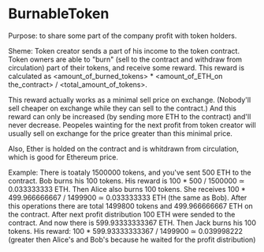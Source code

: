 # BurnableToken

Purpose: to share some part of the company profit with token holders.

Sheme:
Token creator sends a part of his income to the token contract.
Token owners are able to "burn" (sell to the contract and withdraw from circulation) part of their tokens, and receive some reward. This reward is calculated as <amount_of_burned_tokens> * <amount_of_ETH_on the_contract> / <total_amount_of_tokens>.

This reward actually works as a minimal sell price on exchange. (Nobody'll sell cheaper on exchange while they can sell to the contract.)
And this reward can only be increased (by sending more ETH to the contract) and'll never decrease. Peopeles wainting for the next profit from token creator will usually sell on exchange for the price greater than this minimal price.

Also, Ether is holded on the contract and is whitdrawn from circulation, which is good for Ethereum price.

Example:
There is toataly 1500000 tokens, and you've sent 500 ETH to the contract.
Bob burns his 100 tokens. His reward is 100 * 500 / 1500000 ≃ 0.033333333 ETH.
Then Alice also burns 100 tokens. She receives 100 * 499.966666667 / 1499900 ≃ 0.033333333 ETH (the same as Bob).
After this operations there are total 1499800 tokens and 499.966666667 ETH on the contract.
After next profit distribution 100 ETH were sended to the contract. And now there is 599.93333333367 ETH.
Then Jack burns his 100 tokens. His reward: 100 * 599.93333333367 / 1499900 ≃ 0.039998222 (greater then Alice's and Bob's because he waited for the profit distribution)
